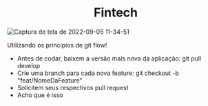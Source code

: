 <h1   align="center">Fintech</h1>

![Captura de tela de 2022-09-05 11-34-51](https://user-images.githubusercontent.com/95314044/188472801-37f17569-8904-40eb-acd3-c6e3676fddd1.png)

<div>
	<p> 
		Utilizando os principios de git flow!
	</p>
	<ul>
		<li>Antes de codar, baixem a versão mais nova da aplicação: git pull develop</li>
		<li>Crie uma branch para cada nova feature: git checkout -b "feat/NomeDaFeature"</li>
		<li>Solicitem seus respectivos pull request</li>
		<li>Acho que é isso</li>
	</ul>
	 
</div>
